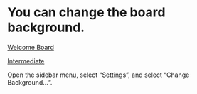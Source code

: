 # You can change the board background.

[Welcome Board](../README.md)

[Intermediate](README.md)



Open the sidebar menu, select “Settings”, and select “Change Background...“.

